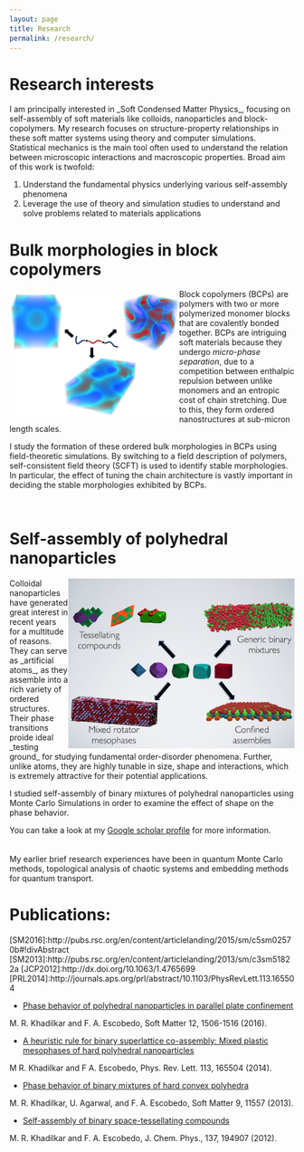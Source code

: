 ```yaml
---
layout: page
title: Research
permalink: /research/
---
```


<!-- {% include image.html url="/images/octojekyll.png" caption="Octojekyll." width=300 align="right" %} -->


<h1> Research interests </h1>
I am principally interested in _Soft Condensed Matter Physics_, focusing on self-assembly of soft materials like colloids, nanoparticles and block-copolymers. My research focuses on structure-property relationships in these soft matter systems using theory and computer simulations. Statistical mechanics is the main tool often used to understand the relation between microscopic interactions and macroscopic properties. Broad aim of this work is twofold:

1. Understand the fundamental physics underlying various self-assembly phenomena
2. Leverage the use of theory and simulation studies to understand and solve problems related to materials applications

<h1>Bulk morphologies in block copolymers</h1>
<img src="/images/bcp-sa.png"   align="left" width="300">

Block copolymers (BCPs) are polymers with two or more polymerized monomer blocks that are covalently bonded together. BCPs are intriguing soft materials because they undergo _micro-phase separation_, due to a competition between enthalpic repulsion between unlike monomers and an entropic cost of chain stretching. Due to this, they form ordered nanostructures at sub-micron length scales.

I study the formation of these ordered bulk morphologies in BCPs using field-theoretic simulations. By switching to a field description of polymers, self-consistent field theory (SCFT) is used to identify stable morphologies. In particular, the effect of tuning the chain architecture is vastly important in deciding the stable morphologies exhibited by BCPs.

<br>

<h1>Self-assembly of polyhedral nanoparticles</h1>

<img src="/images/polyhedra.png"   align="right" width="400">
Colloidal nanoparticles have generated great interest in recent years for a multitude of reasons. They can serve as _artificial atoms_, as they assemble into a rich variety of ordered structures. Their phase transitions proide ideal _testing ground_ for studying fundamental order-disorder phenomena. Further, unlike atoms, they are highly tunable in size, shape and interactions, which is extremely attractive for their potential applications.

 I studied self-assembly of binary mixtures of polyhedral nanoparticles using Monte Carlo Simulations in order to examine the effect of shape on the phase behavior.

<!-- ![polyhedral colloids](/images/coto.png) -->
<!-- <img src="/images/polyhedra.png"   style="float: middle; width: 400px;"/> -->
<!-- <center> <img src="/images/polyhedra.png"   align="middle" width="400"> </center> -->

 You can take a look at my [Google scholar profile](http://scholar.google.com/citations?user=kBKoYr8AAAAJ) for more information.
<br><br><br>
My earlier brief research experiences have been in quantum Monte Carlo methods, topological analysis of chaotic systems and embedding methods for quantum transport.
<br>

<h1>Publications:</h1>
[SM2016]:http://pubs.rsc.org/en/content/articlelanding/2015/sm/c5sm02570b#!divAbstract
[SM2013]:http://pubs.rsc.org/en/content/articlelanding/2013/sm/c3sm51822a
[JCP2012]:http://dx.doi.org/10.1063/1.4765699
[PRL2014]:http://journals.aps.org/prl/abstract/10.1103/PhysRevLett.113.165504

* [Phase behavior of polyhedral nanoparticles in parallel plate confinement](SM2016)

M. R. Khadilkar and F. A. Escobedo, Soft Matter 12, 1506-1516 (2016).

* [A heuristic rule for binary superlattice co-assembly: Mixed plastic mesophases of hard polyhedral nanoparticles](PRL2014)

M R. Khadilkar and F A. Escobedo, Phys. Rev. Lett. 113, 165504 (2014).

* [Phase behavior of binary mixtures of hard convex polyhedra ](SM2013)

M. R. Khadilkar, U. Agarwal, and F. A. Escobedo, Soft Matter 9, 11557 (2013).

* [Self-assembly of binary space-tessellating compounds](JCP2012)

M. R. Khadilkar and F. A. Escobedo, J. Chem. Phys., 137, 194907 (2012).
